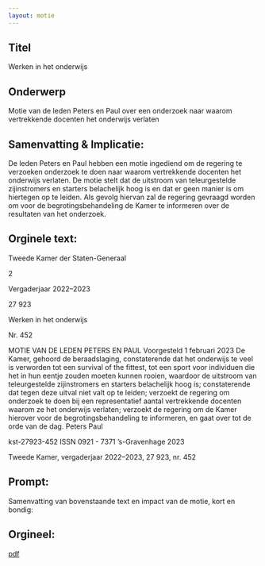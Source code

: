 ```yaml
---
layout: motie
---
```

## Titel
Werken in het onderwijs
## Onderwerp
Motie van de leden Peters en Paul over een onderzoek naar waarom vertrekkende docenten het onderwijs verlaten
## Samenvatting & Implicatie:

De leden Peters en Paul hebben een motie ingediend om de regering te verzoeken onderzoek te doen naar waarom vertrekkende docenten het onderwijs verlaten. De motie stelt dat de uitstroom van teleurgestelde zijinstromers en starters belachelijk hoog is en dat er geen manier is om hiertegen op te leiden. Als gevolg hiervan zal de regering gevraagd worden om voor de begrotingsbehandeling de Kamer te informeren over de resultaten van het onderzoek.
## Orginele text:


Tweede Kamer der Staten-Generaal

2

Vergaderjaar 2022–2023

27 923

Werken in het onderwijs

Nr. 452

MOTIE VAN DE LEDEN PETERS EN PAUL
Voorgesteld 1 februari 2023
De Kamer,
gehoord de beraadslaging,
constaterende dat het onderwijs te veel is verworden tot een survival of
the fittest, tot een sport voor individuen die het in hun eentje zouden
moeten kunnen rooien, waardoor de uitstroom van teleurgestelde
zijinstromers en starters belachelijk hoog is;
constaterende dat tegen deze uitval niet valt op te leiden;
verzoekt de regering om onderzoek te doen bij een representatief aantal
vertrekkende docenten waarom ze het onderwijs verlaten;
verzoekt de regering om de Kamer hierover voor de begrotingsbehandeling te informeren,
en gaat over tot de orde van de dag.
Peters
Paul

kst-27923-452
ISSN 0921 - 7371
’s-Gravenhage 2023

Tweede Kamer, vergaderjaar 2022–2023, 27 923, nr. 452


## Prompt:
Samenvatting van bovenstaande text en impact van de motie, kort en bondig:

## Orgineel:
[pdf](https://gegevensmagazijn.tweedekamer.nl/OData/v4/2.0/Document(5d524f73-cbaf-435c-ba75-75a01b21880c)/resource)
